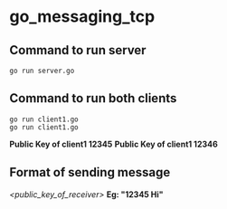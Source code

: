 # go_messaging_tcp

## Command to run server
```go run server.go```

## Command to run both clients
```
go run client1.go
go run client1.go

```

**Public Key of client1 12345**
**Public Key of client1 12346**

## Format of sending message
*<public_key_of_receiver> <message>*
**Eg: "12345 Hi"**
